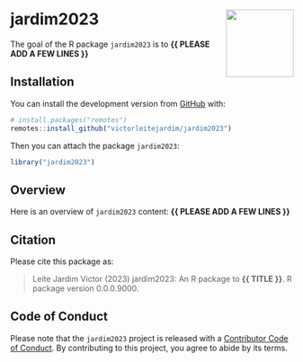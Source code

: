 
<!-- README.md is generated from README.Rmd. Please edit that file -->

# jardim2023 <img src="man/figures/package-sticker.png" align="right" style="float:right; height:120px;"/>

<!-- badges: start -->
<!-- badges: end -->

The goal of the R package `jardim2023` is to **{{ PLEASE ADD A FEW LINES
}}**

## Installation

You can install the development version from
[GitHub](https://github.com/) with:

``` r
# install.packages("remotes")
remotes::install_github("victorleitejardim/jardim2023")
```

Then you can attach the package `jardim2023`:

``` r
library("jardim2023")
```

## Overview

Here is an overview of `jardim2023` content: **{{ PLEASE ADD A FEW LINES
}}**

## Citation

Please cite this package as:

> Leite Jardim Victor (2023) jardim2023: An R package to **{{ TITLE
> }}**. R package version 0.0.0.9000.

## Code of Conduct

Please note that the `jardim2023` project is released with a
[Contributor Code of
Conduct](https://contributor-covenant.org/version/2/0/CODE_OF_CONDUCT.html).
By contributing to this project, you agree to abide by its terms.
